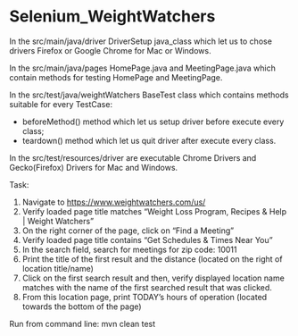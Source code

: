 # Selenium_WeightWatchers
In the src/main/java/driver DriverSetup java_class which let us to chose drivers Firefox or Google Chrome for Mac or Windows.

In the src/main/java/pages HomePage.java and MeetingPage.java which contain methods for testing HomePage and MeetingPage.

In the src/test/java/weightWatchers BaseTest class which contains methods suitable for every TestCase:
- beforeMethod() method which  let us setup driver before execute every class;
- teardown() method which let us quit driver after execute every class.

In the src/test/resources/driver are executable Chrome Drivers and Gecko(Firefox) Drivers for Mac and Windows.

Task:
1. Navigate to https://www.weightwatchers.com/us/
2. Verify loaded page title matches “Weight Loss Program, Recipes & Help | Weight Watchers”
3. On the right corner of the page, click on “Find a Meeting”
4. Verify loaded page title contains “Get Schedules & Times Near You”
5. In the search field, search for meetings for zip code: 10011
6. Print the title of the first result and the distance (located on the right of location title/name)
7. Click on the first search result and then, verify displayed location name matches with the name of the first searched result that was clicked.
8. From this location page, print TODAY’s hours of operation (located towards the bottom of the page)

Run from command line: mvn clean test 
